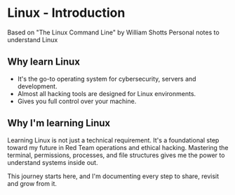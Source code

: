 # Linux - Introduction

Based on "The Linux Command Line" by William Shotts
Personal notes to understand Linux

## Why learn Linux

- It's the go-to operating system for cybersecurity, servers and development.
- Almost all hacking tools are designed for Linux environments.
- Gives you full control over your machine.

## Why I'm learning Linux

Learning Linux is not just a technical requirement. It's a foundational step
 toward my future in Red Team operations and ethical hacking. Mastering the 
terminal, permissions, processes, and file structures gives me the power
 to understand systems inside out.

This journey starts here, and I'm documenting every step to share, revisit 
and grow from it.
